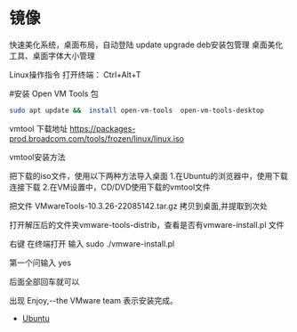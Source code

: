 # 镜像

快速美化系统，桌面布局，自动登陆
update
upgrade
deb安装包管理
桌面美化工具、桌面字体大小管理

Linux操作指令
打开终端： Ctrl+Alt+T 



#安装 Open VM Tools 包
```bash
sudo apt update &&  install open-vm-tools  open-vm-tools-desktop 
```
vmtool 下载地址
https://packages-prod.broadcom.com/tools/frozen/linux/linux.iso




vmtool安装方法

把下载的iso文件，使用以下两种方法导入桌面
    1.在Ubuntu的浏览器中，使用下载连接下载
    2.在VM设置中，CD/DVD使用下载的vmtool文件

把文件 VMwareTools-10.3.26-22085142.tar.gz 拷贝到桌面,并提取到次处

打开解压后的文件夹vmware-tools-distrib，查看是否有vmware-install.pl 文件

右键 在终端打开 输入 sudo ./vmware-install.pl

第一个问输入 yes

后面全部回车就可以

出现 Enjoy,--the VMware team  表示安装完成。




 - [Ubuntu](https://releases.ubuntu.com/)


 
